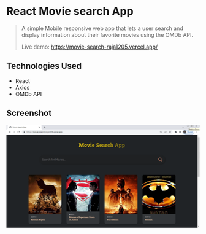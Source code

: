 # React Movie search App
> A simple Mobile responsive web app that lets a user search and display information about their favorite movies using the OMDb API.
> 
> Live demo: https://movie-search-raja1205.vercel.app/

## Technologies Used
- React
- Axios
- OMDb API

## Screenshot
<img src="https://github.com/raja1205/assets/blob/main/movie-search6.png" style="margin-bottom: 5px;" />
